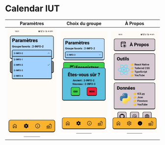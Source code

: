 # Calendar IUT
Paramètres                 |  Choix du groupe          | À Propos
:-------------------------:|:-------------------------:|:-----------------------:
<img src="https://github.com/cherifad/Calendar-IUT/blob/master/photo_2023-01-04_19-43-42.jpg" alt="demo" width="200" height="auto"/> |  <img src="https://github.com/cherifad/Calendar-IUT/blob/master/photo_2023-01-04_19-43-52.jpg" alt="demo" width="200" height="auto"/> | <img src="https://github.com/cherifad/Calendar-IUT/blob/master/photo_2023-01-04_19-43-48.jpg" alt="demo" width="200" height="auto"/>
